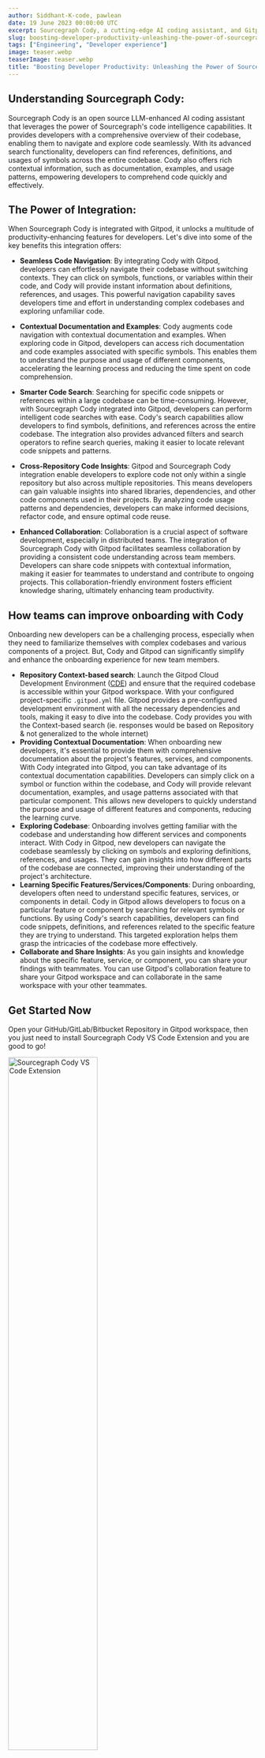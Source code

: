 ```yaml
---
author: Siddhant-K-code, pawlean
date: 19 June 2023 00:00:00 UTC
excerpt: Sourcegraph Cody, a cutting-edge AI coding assistant, and Gitpod, come together to provide developers with a seamless and highly efficient coding experience. By integrating Sourcegraph Cody into Gitpod, developers can unlock many intelligent code completion features, advanced code search capabilities, and context-specific suggestions, all within their development environment.
slug: boosting-developer-productivity-unleashing-the-power-of-sourcegraph-cody-in-gitpod
tags: ["Engineering", "Developer experience"]
image: teaser.webp
teaserImage: teaser.webp
title: "Boosting Developer Productivity: Unleashing the Power of Sourcegraph Cody in Gitpod"
---
```


<script context="module">
  export const prerender = true;
</script>

## Understanding Sourcegraph Cody:

Sourcegraph Cody is an open source LLM-enhanced AI coding assistant that leverages the power of Sourcegraph's code intelligence capabilities. It provides developers with a comprehensive overview of their codebase, enabling them to navigate and explore code seamlessly. With its advanced search functionality, developers can find references, definitions, and usages of symbols across the entire codebase. Cody also offers rich contextual information, such as documentation, examples, and usage patterns, empowering developers to comprehend code quickly and effectively.

## The Power of Integration:

When Sourcegraph Cody is integrated with Gitpod, it unlocks a multitude of productivity-enhancing features for developers. Let's dive into some of the key benefits this integration offers:

- **Seamless Code Navigation**: By integrating Cody with Gitpod, developers can effortlessly navigate their codebase without switching contexts. They can click on symbols, functions, or variables within their code, and Cody will provide instant information about definitions, references, and usages. This powerful navigation capability saves developers time and effort in understanding complex codebases and exploring unfamiliar code.

- **Contextual Documentation and Examples**: Cody augments code navigation with contextual documentation and examples. When exploring code in Gitpod, developers can access rich documentation and code examples associated with specific symbols. This enables them to understand the purpose and usage of different components, accelerating the learning process and reducing the time spent on code comprehension.

- **Smarter Code Search**: Searching for specific code snippets or references within a large codebase can be time-consuming. However, with Sourcegraph Cody integrated into Gitpod, developers can perform intelligent code searches with ease. Cody's search capabilities allow developers to find symbols, definitions, and references across the entire codebase. The integration also provides advanced filters and search operators to refine search queries, making it easier to locate relevant code snippets and patterns.

- **Cross-Repository Code Insights**: Gitpod and Sourcegraph Cody integration enable developers to explore code not only within a single repository but also across multiple repositories. This means developers can gain valuable insights into shared libraries, dependencies, and other code components used in their projects. By analyzing code usage patterns and dependencies, developers can make informed decisions, refactor code, and ensure optimal code reuse.

- **Enhanced Collaboration**: Collaboration is a crucial aspect of software development, especially in distributed teams. The integration of Sourcegraph Cody with Gitpod facilitates seamless collaboration by providing a consistent code understanding across team members. Developers can share code snippets with contextual information, making it easier for teammates to understand and contribute to ongoing projects. This collaboration-friendly environment fosters efficient knowledge sharing, ultimately enhancing team productivity.

## How teams can improve onboarding with Cody

Onboarding new developers can be a challenging process, especially when they need to familiarize themselves with complex codebases and various components of a project. But, Cody and Gitpod can significantly simplify and enhance the onboarding experience for new team members.

- **Repository Context-based search**: Launch the Gitpod Cloud Development Environment ([CDE](/cde)) and ensure that the required codebase is accessible within your Gitpod workspace. With your configured project-specific `.gitpod.yml` file. Gitpod provides a pre-configured development environment with all the necessary dependencies and tools, making it easy to dive into the codebase. Cody provides you with the Context-based search (ie. responses would be based on Repository & not generalized to the whole internet)
- **Providing Contextual Documentation**: When onboarding new developers, it's essential to provide them with comprehensive documentation about the project's features, services, and components. With Cody integrated into Gitpod, you can take advantage of its contextual documentation capabilities. Developers can simply click on a symbol or function within the codebase, and Cody will provide relevant documentation, examples, and usage patterns associated with that particular component. This allows new developers to quickly understand the purpose and usage of different features and components, reducing the learning curve.
- **Exploring Codebase**: Onboarding involves getting familiar with the codebase and understanding how different services and components interact. With Cody in Gitpod, new developers can navigate the codebase seamlessly by clicking on symbols and exploring definitions, references, and usages. They can gain insights into how different parts of the codebase are connected, improving their understanding of the project's architecture.
- **Learning Specific Features/Services/Components**: During onboarding, developers often need to understand specific features, services, or components in detail. Cody in Gitpod allows developers to focus on a particular feature or component by searching for relevant symbols or functions. By using Cody's search capabilities, developers can find code snippets, definitions, and references related to the specific feature they are trying to understand. This targeted exploration helps them grasp the intricacies of the codebase more effectively.
- **Collaborate and Share Insights**: As you gain insights and knowledge about the specific feature, service, or component, you can share your findings with teammates. You can use Gitpod's collaboration feature to share your Gitpod workspace and can collaborate in the same workspace with your other teammates.

## Get Started Now

Open your GitHub/GitLab/Bitbucket Repository in Gitpod workspace, then you just need to install Sourcegraph Cody VS Code Extension and you are good to go!

<img width="60%" src="/images/blog/boosting-developer-productivity-unleashing-the-power-of-sourcegraph-cody-in-gitpod/cody-vscode-extension.webp" alt="Sourcegraph Cody VS Code Extension"/>

## Working Demo

We'll be using [openfga/openfga repository](https://github.com/openfga/openfga) for the demo. It wasn’t indexed, primarily, and you can quickly index any Public Repository via their discord & So do we.
You would need to quickly index any public repository via Sourcegraph's Discord.

<img width="60%" alt="Index Public Repository using Sourcegraph Discord bot" src="/images/blog/boosting-developer-productivity-unleashing-the-power-of-sourcegraph-cody-in-gitpod/index-repo-via-discord-bot.webp"/>

<br/>

### Understanding the Repository & Codebase 🧑‍🏫

The first question, We asked Cody is the _TLDR_ for this repository.

<figure>
<img class="shadow-medium w-10/12 max-h-min rounded-lg mt-x-small" alt="Sourcegraph Cody Result for Give me a TLDR for this openFGA repository" src="/images/blog/boosting-developer-productivity-unleashing-the-power-of-sourcegraph-cody-in-gitpod/tldr.webp">
    <figcaption><i>Prompt:</i> Give me a TLDR for this openFGA repository</figcaption>
</figure>

A I'm new to this repository, I wanted to explore how it actually works. How do their check systems work? Where can I find some related code occurrences for that?

<figure>
<img class="shadow-medium w-10/12 rounded-lg mt-x-small" alt="Sourcegraph Cody Result for How does the resource access check services in this project & where can i find the code related to it?" src="/images/blog/boosting-developer-productivity-unleashing-the-power-of-sourcegraph-cody-in-gitpod/how-does-check-work.webp">
    <figcaption><i>Prompt:</i> How does the resource access check services in this project & where can i find the code related to it?</figcaption>
</figure>

<figure>
<img class="shadow-medium w-10/12 rounded-lg mt-x-small" alt="Sourcegraph Cody Result for How does check resource service works? show me some code occurrences" src="/images/blog/boosting-developer-productivity-unleashing-the-power-of-sourcegraph-cody-in-gitpod/related-code-files.webp">
    <figcaption><i>Prompt:</i> How does check resource service works? show me some code occurrences</figcaption>
</figure>

Once it returned the files suggested, I wanted to know more about specific functions in the code. Cody helped return some high-level descriptions of the code!

<figure>
<img class="shadow-medium w-full rounded-lg mt-x-small" alt="Sourcegraph Cody Result for Explain Selected code" src="/images/blog/boosting-developer-productivity-unleashing-the-power-of-sourcegraph-cody-in-gitpod/explain-code.webp">
    <figcaption>Selected chunk of code with Cody's Recipe of "Explain selected code (high level)"</figcaption>
</figure>

### Get Contextual Documentation for Codebase 📑

There are hardly any docs in this particular code file, as engineers I'm sure we can be related sometimes. I asked Cody to generate some docs for this code.

<figure>
<img class="shadow-medium w-full rounded-lg mt-x-small" alt="Sourcegraph Cody Result for Generate Docs" src="/images/blog/boosting-developer-productivity-unleashing-the-power-of-sourcegraph-cody-in-gitpod/generate-docs.webp">
    <figcaption>Selected chunk of code with Cody's Recipe of "Generate Docs"</figcaption>
</figure>

After asking a few questions, I trusted Cody to try and write the whole onboarding guide which was good but still required some polishing up.

<figure>
<img class="shadow-medium w-10/12 rounded-lg mt-x-small" alt="Sourcegraph Cody Result for Ahh! Thanks a lot. Can you please write the Developer onboarding guide for the project?" src="/images/blog/boosting-developer-productivity-unleashing-the-power-of-sourcegraph-cody-in-gitpod/write-onboarding-guide.webp">
    <figcaption><i>Prompt:</i> Ahh! Thanks a lot. Can you please write the Developer onboarding guide for the project? 🫠</figcaption>
</figure>

### Context-based Repository Search 📚

Cody can be helpful when you don't necessarily want to go through thousands of files in a large monolithic architecture repo for example. We can get an answer for this directly via a context-based repository search.

<figure>
<img class="shadow-medium w-10/12 rounded-lg mt-x-small" alt="Sourcegraph Cody Result for What CI system does they use? in context of OpenFGA Repository" src="/images/blog/boosting-developer-productivity-unleashing-the-power-of-sourcegraph-cody-in-gitpod/ci-system.webp">
    <figcaption><i>Prompt:</i> What CI system does they use?</figcaption>
</figure>

### Gitpodify your project using Cody 🚀

Now, Let's try [Gitpodifying the project](https://www.gitpod.io/guides/gitpodify) using Cody! The results aren't perfect, but it's a good first step.

<img class="shadow-medium w-10/12 rounded-b-lg" alt="Gitpodify Projects using Sourcegraph Cody" src="/images/blog/boosting-developer-productivity-unleashing-the-power-of-sourcegraph-cody-in-gitpod/write-gitpod-yml-file1.webp">

<figure>
<img class="shadow-medium w-10/12 rounded-b-lg" alt="Sourcegraph Cody Result for Can you help me writing a gitpodyml file for this? in context of OpenFGA Repository" src="/images/blog/boosting-developer-productivity-unleashing-the-power-of-sourcegraph-cody-in-gitpod/write-gitpod-yml-file2.webp">
    <figcaption><i>Prompt:</i> Can you help me writing a gitpodyml file for this?</figcaption>
</figure>

### Catchup with Codebase changes after vacation 🏖️

Were you on vacation and wanted to get a quick overview of all the updates you missed? Cody can help!

<figure>
<img class="shadow-medium w-10/12 rounded-b-lg" alt="Sourcegraph Cody Result for Summarize recent code changes" src="/images/blog/boosting-developer-productivity-unleashing-the-power-of-sourcegraph-cody-in-gitpod/summary-of-recent-code-changes.webp">
    <figcaption><i>With Cody Recipe "Summarize recent code changes"</figcaption>
</figure>

As we demonstrated in this post, there are countless ways in which you can leverage Cody to boost your team's productivity.

If you have any questions about configuring and running your project, drop by [Gitpod's community Discord](https://www.gitpod.io/chat) or [Sourcegraph's community Discord](https://discord.com/servers/sourcegraph-969688426372825169)! We would love to hear your feedback in the Community.

## Resources and Further Reading

- [More about Sourcegraph Cody](https://about.sourcegraph.com/cody).
- [More about Gitpod Dedicated](https://www.gitpod.io/dedicated) - Private Gitpod for teams
- [More about Cody for Orgs](https://about.sourcegraph.com/cody#contact-form)
- Gitpod guide: Configure your Projects for a seamless developer experience.
